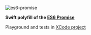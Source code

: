 ![es6-promise](https://github.com/efimster/es6-promises/raw/master/promises.jpg)

**Swift polyfill of the [ES6 Promise](https://developer.mozilla.org/en/docs/Web/JavaScript/Reference/Global_Objects/Promise)**

Playground and tests in [XCode project](https://github.com/Efimster/promise)
